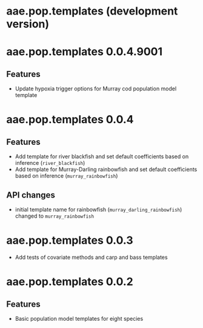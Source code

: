 # aae.pop.templates (development version)

# aae.pop.templates 0.0.4.9001

## Features

- Update hypoxia trigger options for Murray cod population model template


# aae.pop.templates 0.0.4

## Features

- Add template for river blackfish and set default coefficients based on
    inference (`river_blackfish`)
- Add template for Murray-Darling rainbowfish and set default coefficients
    based on inference (`murray_rainbowfish`)


## API changes

- initial template name for rainbowfish (`murray_darling_rainbowfish`)
    changed to `murray_rainbowfish`


# aae.pop.templates 0.0.3

- Add tests of covariate methods and carp and bass templates


# aae.pop.templates 0.0.2

## Features

- Basic population model templates for eight species

